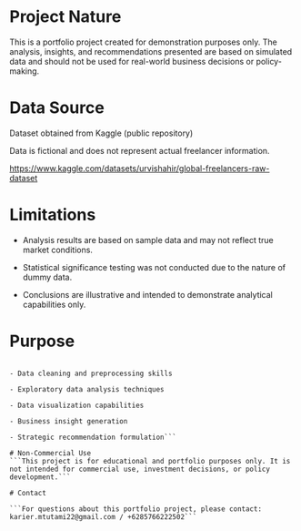 # Project Nature
This is a portfolio project created for demonstration purposes only. The analysis, insights, and recommendations presented are based on simulated data and should not be used for real-world business decisions or policy-making.

# Data Source
Dataset obtained from Kaggle (public repository)

Data is fictional and does not represent actual freelancer information.

https://www.kaggle.com/datasets/urvishahir/global-freelancers-raw-dataset

# Limitations
- Analysis results are based on sample data and may not reflect true market conditions.

- Statistical significance testing was not conducted due to the nature of dummy data.

- Conclusions are illustrative and intended to demonstrate analytical capabilities only.

# Purpose
```- This project serves to showcase:

- Data cleaning and preprocessing skills

- Exploratory data analysis techniques

- Data visualization capabilities

- Business insight generation

- Strategic recommendation formulation```

# Non-Commercial Use
```This project is for educational and portfolio purposes only. It is not intended for commercial use, investment decisions, or policy development.```

# Contact

```For questions about this portfolio project, please contact: karier.mtutami22@gmail.com / +6285766222502```



